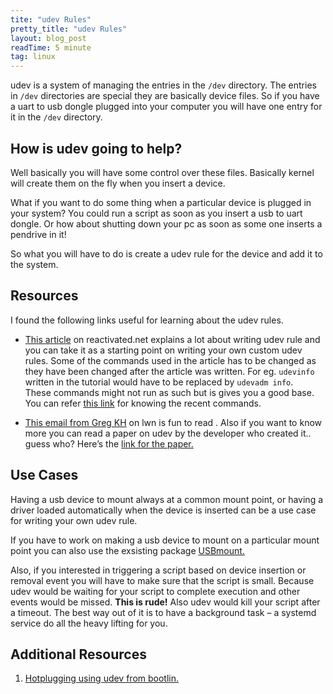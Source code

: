 ```yaml
---
tite: "udev Rules"
pretty_title: "udev Rules"
layout: blog_post
readTime: 5 minute
tag: linux
---
```


udev is a system of managing the entries in the `/dev` directory. The entries in 
`/dev` directories are special they are basically device files. So if you have a 
uart to usb dongle plugged into your computer you will have one entry for it in
the `/dev` directory.

## How is udev going to help?
Well basically you will have some control over these files. Basically kernel will 
create them on the fly when you insert a device.

What if you want to do some thing when a particular device is plugged in your
system? You could run a script as soon as you insert a usb to uart dongle. Or 
how about shutting down your pc as soon as some one inserts a pendrive in it!

So what you will have to do is create a udev rule for the device and add it to 
the system. 

## Resources
I found the following links useful for learning about the 
udev rules.

+ [This article](http://www.reactivated.net/writing_udev_rules.html) on 
reactivated.net explains a lot about writing udev rule and you can take it as a 
starting point on writing your own custom udev rules. 
Some of the commands used in the article has to be changed as they have 
been changed after the article was written. For eg. `udevinfo` written in the 
tutorial would have to be replaced by `udevadm info`.  
These commands might not run as such but is gives you a good base. 
You can refer [this link](https://www.tecmint.com/udev-for-device-detection-management-in-linux/)
for knowing the recent commands.

+ [This email from Greg KH](https://lwn.net/Articles/65197/) on lwn is fun
to read . Also if you want to know more you can read a paper on udev by the 
developer who created it.. guess who? Here’s 
the [link for the paper.](https://landley.net/kdocs/ols/2003/ols2003-pages-249-257.pdf)


## Use Cases
Having a usb device to mount always at a common mount point, or having a driver 
loaded automatically when the device is inserted can be a use case for writing 
your own udev rule.

If you have to work on making a usb device to mount on a particular mount point 
you can also use the exsisting package [USBmount.](https://github.com/rbrito/usbmount)

Also, if you interested in triggering a script based on device insertion or 
removal event you will have to make sure that the script is small. Because udev 
would be waiting for your script to complete execution and other events would be
missed. **This is rude!** Also udev would kill your script after a timeout. The 
best way out of it is to have a background task – a systemd service do all the 
heavy lifting for you.

## Additional Resources
1. [Hotplugging using udev from bootlin.](https://bootlin.com/doc/legacy/udev/udev.pdf)
